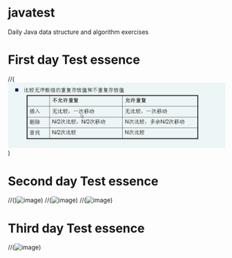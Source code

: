 # javatest
Daily Java data structure and algorithm exercises

# First day Test essence 
//(![image](https://github.com/hanzhonghao/javatest/blob/master/pictures/array/array.png))

# Second day Test essence 
//()![image](https:///github.com/hanzhonghao/javatest/blob/master/pictures/array/array2.png))
//(![image](https:///github.com/hanzhonghao/javatest/blob/master/pictures/array/array3.png))
//(![image](https:///github.com/hanzhonghao/javatest/blob/master/pictures/array/array4.png))

# Third day Test essence 
//(![image](https:///github.com/hanzhonghao/javatest/blob/master/pictures/simplesort/simplesort1.png))
